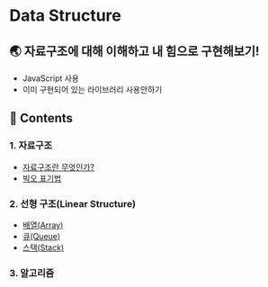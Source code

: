 # Data Structure
## 🌏 자료구조에 대해 이해하고 내 힘으로 구현해보기!

- JavaScript 사용
- 이미 구현되어 있는 라이브러리 사용안하기



## 🎲 Contents

### 1.  자료구조

- [자료구조란 무엇인가?](https://github.com/cjy0019/Data_Structure/blob/master/About.md)
- [빅오 표기법](https://github.com/cjy0019/Data_Structure/blob/master/BigO%20notation.md)

### 2. 선형 구조(Linear Structure)

- [배열(Array)](https://github.com/cjy0019/Data_Structure/blob/master/Array.md)
- [큐(Queue)](https://github.com/cjy0019/Data_Structure/blob/master/Queue.md)
- [스택(Stack)](https://github.com/cjy0019/Data_Structure/blob/master/Stack.md)

###  3. 알고리즘

